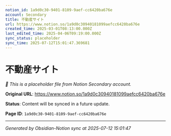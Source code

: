 ```yaml
---
notion_id: 1a9d0c30-9401-8109-9aef-cc6420ba676e
account: Secondary
title: 不動産サイト
url: https://www.notion.so/1a9d0c30940181099aefcc6420ba676e
created_time: 2025-03-01T08:13:00.000Z
last_edited_time: 2025-04-06T09:19:00.000Z
sync_status: placeholder
sync_time: 2025-07-12T15:01:47.369681
---
```


# 不動産サイト

*🔄 This is a placeholder file from Notion Secondary account.*

**Original URL**: https://www.notion.so/1a9d0c30940181099aefcc6420ba676e

**Status**: Content will be synced in a future update.

**Page ID**: `1a9d0c30-9401-8109-9aef-cc6420ba676e`

---

*Generated by Obsidian-Notion sync at 2025-07-12 15:01:47*
